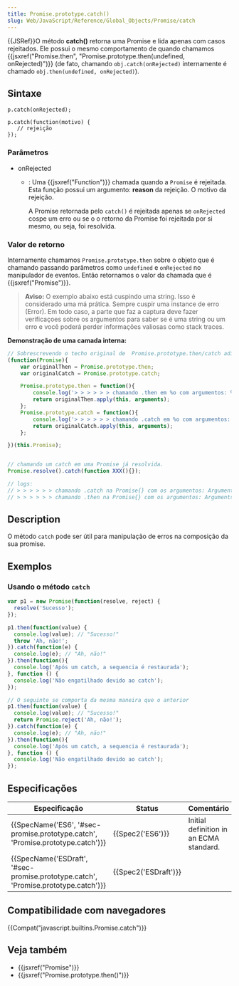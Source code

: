```yaml
---
title: Promise.prototype.catch()
slug: Web/JavaScript/Reference/Global_Objects/Promise/catch
---
```

{{JSRef}}O método **catch()** retorna uma Promise e lida apenas com casos rejeitados. Ele possui o mesmo comportamento de quando chamamos {{jsxref("Promise.then", "Promise.prototype.then(undefined, onRejected)")}} (de fato, chamando `obj.catch(onRejected)` internamente é chamado `obj.then(undefined, onRejected)`).

## Sintaxe

```
p.catch(onRejected);

p.catch(function(motivo) {
   // rejeição
});
```

### Parâmetros

- onRejected

  - : Uma {{jsxref("Function")}} chamada quando a `Promise` é rejeitada. Esta função possui um argumento:
    **reason** da rejeição.
    O motivo da rejeição.

    A Promise retornada pelo `catch()` é rejeitada apenas se `onRejected` cospe um erro ou se o o retorno da Promise foi rejeitada por si mesmo, ou seja, foi resolvida.

### Valor de retorno

Internamente chamamos `Promise.prototype.then` sobre o objeto que é chamando passando parâmetros como `undefined` e `onRejected` no manipulador de eventos. Então retornamos o valor da chamada que é {{jsxref("Promise")}}.

> **Aviso:** O exemplo abaixo está cuspindo uma string. Isso é considerado uma má prática. Sempre cuspir uma instance de erro (Error). Em todo caso, a parte que faz a captura deve fazer verificaçoes sobre os argumentos para saber se é uma string ou um erro e você poderá perder informações valiosas como stack traces.

**Demonstração de uma camada interna:**

```js
// Sobrescrevendo o techo original de  Promise.prototype.then/catch adicionando alguns logs
(function(Promise){
    var originalThen = Promise.prototype.then;
    var originalCatch = Promise.prototype.catch;

    Promise.prototype.then = function(){
        console.log('> > > > > > chamando .then em %o com argumentos: %o', this, arguments);
        return originalThen.apply(this, arguments);
    };
    Promise.prototype.catch = function(){
        console.log('> > > > > > chamando .catch em %o com argumentos: %o', this, arguments);
        return originalCatch.apply(this, arguments);
    };

})(this.Promise);


// chamando um catch em uma Promise já resolvida.
Promise.resolve().catch(function XXX(){});

// logs:
// > > > > > > chamando .catch na Promise{} com os argumentos: Arguments{1} [0: function XXX()]
// > > > > > > chamando .then na Promise{} com os argumentos: Arguments{2} [0: undefined, 1: function XXX()]
```

## Description

O método `catch` pode ser útil para manipulação de erros na composição da sua promise.

## Exemplos

### Usando o método `catch`

```js
var p1 = new Promise(function(resolve, reject) {
  resolve('Sucesso');
});

p1.then(function(value) {
  console.log(value); // "Sucesso!"
  throw 'Ah, não!';
}).catch(function(e) {
  console.log(e); // "Ah, não!"
}).then(function(){
  console.log('Após um catch, a sequencia é restaurada');
}, function () {
  console.log('Não engatilhado devido ao catch');
});

// O seguinte se comporta da mesma maneira que o anterior
p1.then(function(value) {
  console.log(value); // "Sucesso!"
  return Promise.reject('Ah, não!');
}).catch(function(e) {
  console.log(e); // "Ah, não!"
}).then(function(){
  console.log('Após um catch, a sequencia é restaurada');
}, function () {
  console.log('Não engatilhado devido ao catch');
});
```

## Especificações

| Especificação                                                                                                | Status                       | Comentário                              |
| ------------------------------------------------------------------------------------------------------------ | ---------------------------- | --------------------------------------- |
| {{SpecName('ES6', '#sec-promise.prototype.catch', 'Promise.prototype.catch')}}     | {{Spec2('ES6')}}         | Initial definition in an ECMA standard. |
| {{SpecName('ESDraft', '#sec-promise.prototype.catch', 'Promise.prototype.catch')}} | {{Spec2('ESDraft')}} |                                         |

## Compatibilidade com navegadores

{{Compat("javascript.builtins.Promise.catch")}}

## Veja também

- {{jsxref("Promise")}}
- {{jsxref("Promise.prototype.then()")}}
